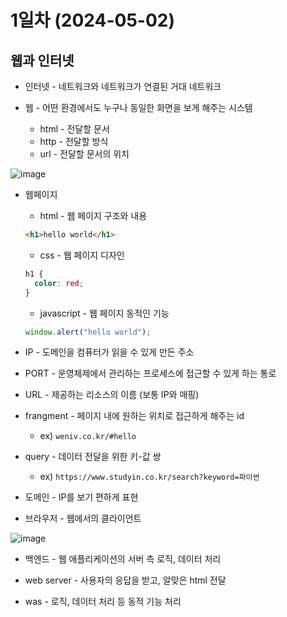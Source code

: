 # 1일차 (2024-05-02)

## 웹과 인터넷

- 인터넷 - 네트워크와 네트워크가 연결된 거대 네트워크

- 웹 - 어떤 환경에서도 누구나 동일한 화면을 보게 해주는 시스템
  - html - 전달할 문서
  - http - 전달할 방식
  - url - 전달할 문서의 위치

![image](https://github.com/terranking1/TIL/assets/92567159/59a11839-b7f3-4f7e-815c-c1237dce0c53)


- 웹페이지

  - html - 웹 페이지 구조와 내용

  ```html
  <h1>hello world</h1>
  ```

  - css - 웹 페이지 디자인

  ```css
  h1 {
    color: red;
  }
  ```

  - javascript - 웹 페이지 동적인 기능

  ```javascript
  window.alert("hello world");
  ```

- IP - 도메인을 컴퓨터가 읽을 수 있게 만든 주소
- PORT - 운영체제에서 관리하는 프로세스에 접근할 수 있게 하는 통로
- URL - 제공하는 리소스의 이름 (보통 IP와 매핑)
- frangment - 페이지 내에 원하는 위치로 접근하게 해주는 id
  - ex) `weniv.co.kr/#hello`
- query - 데이터 전달을 위한 키-값 쌍
  - ex) `https://www.studyin.co.kr/search?keyword=파이썬`
- 도메인 - IP를 보기 편하게 표현
- 브라우저 - 웹에서의 클라이언트

![image](https://github.com/terranking1/TIL/assets/92567159/c96a39de-0fde-4044-8217-e204cc03fd56)

- 백엔드 - 웹 애플리케이션의 서버 측 로직, 데이터 처리

- web server - 사용자의 응답을 받고, 알맞은 html 전달

- was - 로직, 데이터 처리 등 동적 기능 처리
